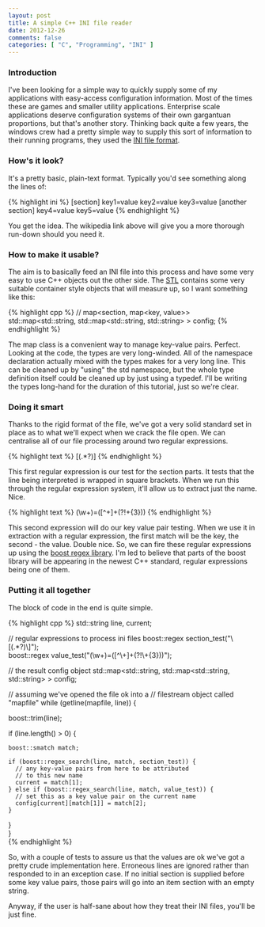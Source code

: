 ```yaml
---
layout: post
title: A simple C++ INI file reader
date: 2012-12-26
comments: false
categories: [ "C", "Programming", "INI" ]
---
```


### Introduction

I've been looking for a simple way to quickly supply some of my applications with easy-access configuration information. Most of the times these are games and smaller utility applications. Enterprise scale applications deserve configuration systems of their own gargantuan proportions, but that's another story. Thinking back quite a few years, the windows crew had a pretty simple way to supply this sort of information to their running programs, they used the [INI file format](http://en.wikipedia.org/wiki/INI_file).

### How's it look?

It's a pretty basic, plain-text format. Typically you'd see something along the lines of:

{% highlight ini %}
[section]
key1=value
key2=value
key3=value
[another section]
key4=value
key5=value
{% endhighlight %}

You get the idea. The wikipedia link above will give you a more thorough run-down should you need it.

### How to make it usable?

The aim is to basically feed an INI file into this process and have some very easy to use C++ objects out the other side. The [STL](http://en.wikipedia.org/wiki/Standard_Template_Library) contains some very suitable container style objects that will measure up, so I want something like this:

{% highlight cpp %}
// map<section, map<key, value>>
std::map<std::string, std::map<std::string, std::string> > config;
{% endhighlight %}

The map class is a convenient way to manage key-value pairs. Perfect. Looking at the code, the types are very long-winded. All of the namespace declaration actually mixed with the types makes for a very long line. This can be cleaned up by "using" the std namespace, but the whole type definition itself could be cleaned up by just using a typedef. I'll be writing the types long-hand for the duration of this tutorial, just so we're clear.

### Doing it smart

Thanks to the rigid format of the file, we've got a very solid standard set in place as to what we'll expect when we crack the file open. We can centralise all of our file processing around two regular expressions.

{% highlight text %}
\[(.*?)\]
{% endhighlight %}

This first regular expression is our test for the section parts. It tests that the line being interpreted is wrapped in square brackets. When we run this through the regular expression system, it'll allow us to extract just the name. Nice.

{% highlight text %}
(\w+)=([^\+]+(?!\+{3}))
{% endhighlight %}

This second expression will do our key value pair testing. When we use it in extraction with a regular expression, the first match will be the key, the second - the value. Double nice. So, we can fire these regular expressions up using the [boost regex library](http://www.boost.org/doc/libs/1_52_0/libs/regex/doc/html/index.html). I'm led to believe that parts of the boost library will be appearing in the newest C++ standard, regular expressions being one of them.

### Putting it all together

The block of code in the end is quite simple.

{% highlight cpp %}
std::string line, current;                                             

// regular expressions to process ini files
boost::regex section_test("\\[(.*?)\\]");                              
boost::regex value_test("(\\w+)=([^\\+]+(?!\\+{3}))");                 

// the result config object
std::map<std::string, std::map<std::string, std::string> > config;     

// assuming we've opened the file ok into a
// filestream object called "mapfile"
while (getline(mapfile, line)) {                                  
  
  boost::trim(line);

  if (line.length() > 0) {

    boost::smatch match;                                             

    if (boost::regex_search(line, match, section_test)) {
      // any key-value pairs from here to be attributed 
      // to this new name
      current = match[1];                                           
    } else if (boost::regex_search(line, match, value_test)) {
      // set this as a key value pair on the current name
      config[current][match[1]] = match[2];                         
    }                                                                
  }                                                                                                                                             
}                                                                      
{% endhighlight %}

So, with a couple of tests to assure us that the values are ok we've got a pretty crude implementation here. Erroneous lines are ignored rather than responded to in an exception case. If no initial section is supplied before some key value pairs, those pairs will go into an item section with an empty string.

Anyway, if the user is half-sane about how they treat their INI files, you'll be just fine.